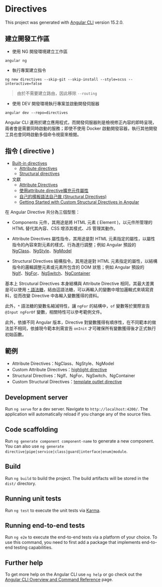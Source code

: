 # Directives

This project was generated with [Angular CLI](https://github.com/angular/angular-cli) version 15.2.0.

## 建立開發工作區

+ 使用 NG 開發環境建立工作區
```
angular ng
```

+ 執行專案建立指令
```
ng new directives --skip-git --skip-install --style=scss --interactive=false
```
> 由於不需要建立路由，因此移除 ```--routing```

+ 使用 DEV 開發環境執行專案並啟動開發伺服器
```
angular dev --repo=directives
```

Angular CLI 運用於建立應用程式，而開發伺服器則是檢視修正內容的即時呈現，兩者會是需要同時啟動的服務；即使不使用 Docker 啟動開發容器，執行其他開發工具也會同時啟動多個命令視窗來檢閱。

## 指令 ( directive )

+ [Built-in directives](https://angular.io/guide/built-in-directives)
  - [Attribute directives](https://angular.io/guide/attribute-directives)
  - [Structural directives](https://angular.io/guide/structural-directives)
+ 文獻
  - [Attribute Directives](https://ithelp.ithome.com.tw/articles/10195201)
  - [使用attribute directive擴充元件屬性](https://fullstackladder.dev/blog/2017/02/14/angular-tutorial-15-directive-intro/)
  - [自己的樣板語法自己做 (Structural Directives)](https://fullstackladder.dev/blog/2018/10/31/mastering-angular-16-custom-structural-directives/)
  - [Getting Started with Custom Structural Directives in Angular](https://www.thisdot.co/blog/getting-started-with-custom-structural-directives-in-angular)

在 Angular Directive 共分為三個型態：

+ Components
元件，其用途是將 HTML 元素 ( Element )，以元件所管理的 HTML 替代其內容、CSS 增添其樣式、JS 管理其動作。

+ Attribute Directives
屬性指令，其用途是對 HTML 元素指定的屬性，以屬性指令的內容來對元素的樣式、行為進行調整；例如 Angular 預設的 [NgClass](https://angular.io/guide/built-in-directives#ngClass)、[NgStyle](https://angular.io/guide/built-in-directives#ngstyle)、[NgModel](https://angular.io/guide/built-in-directives#ngModel)

+ Structural Directives
結構指令，其用途是對 HTML 元素指定的屬性，以結構指令的邏輯調整元素或元素所包含的 DOM 狀態；例如 Angular 預設的 [NgIf](https://angular.io/guide/built-in-directives#ngIf)、[NgFor](https://angular.io/guide/built-in-directives#ngFor)、[NgSwitch](https://angular.io/guide/built-in-directives#ngSwitch)、[NgContainer](https://angular.io/guide/built-in-directives#hosting-a-directive-without-a-dom-element)

基本上 Strcutural Directives 本身結構與 Attribute Directive 相同，其最大差異是可以使用 [```*``` 語法糖](https://angular.io/guide/structural-directives#structural-directive-syntax-reference)，結由這語法糖，可以再輸入的變數中增加邏輯式來填寫資料，從而改變 Directive 中各輸入變數獲得的資料。

此外，```*``` 語法糖的變數名縮減特性，讓 ```ngFor``` 的結構中，```of``` 變數等於實際宣告 ```@Input ngForOf``` 變數，相關特性可以參考範例文件。

此外，依據不同 Angular 版本，Directive 對變數獲得有順序性，在不同範本的做法並不相同，依據現今範本則需宣告 ```onInit``` 才可確保所有變數獲得後才正式執行初始函數。

## 範例

+ Attribute Directives：NgClass、NgStyle、NgModel
+ Custom Attribute Directives：[highlight directive](./src/app/directives/highlight.directive.ts)
+ Structural Directives：NgIf、NgFor、NgSwitch、NgContainer
+ Custom Structural Directives：[template outlet directive](./src/app/directives/template-outlet.directive.ts)

## Development server

Run `ng serve` for a dev server. Navigate to `http://localhost:4200/`. The application will automatically reload if you change any of the source files.

## Code scaffolding

Run `ng generate component component-name` to generate a new component. You can also use `ng generate directive|pipe|service|class|guard|interface|enum|module`.

## Build

Run `ng build` to build the project. The build artifacts will be stored in the `dist/` directory.

## Running unit tests

Run `ng test` to execute the unit tests via [Karma](https://karma-runner.github.io).

## Running end-to-end tests

Run `ng e2e` to execute the end-to-end tests via a platform of your choice. To use this command, you need to first add a package that implements end-to-end testing capabilities.

## Further help

To get more help on the Angular CLI use `ng help` or go check out the [Angular CLI Overview and Command Reference](https://angular.io/cli) page.
